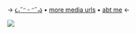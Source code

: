 -> [૮₍˶ᵔ ᵕ ᵔ˶₎ა](https://rentry.co/angelstruck) • [more media urls](https://rentry.co/mediaurls) • [abt me](https://rentry.co/aboutsera) <-

![](https://cdn.discordapp.com/attachments/852782813186490408/1121673799683821589/IMG_4469.png)